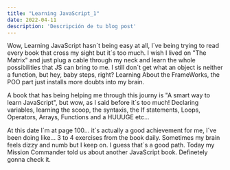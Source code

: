 ```yaml
---
title: "Learning JavaScript_1"
date: 2022-04-11
description: 'Descripción de tu blog post'
---
```


Wow, Learning JavaScript hasn´t being easy at all, I´ve being trying to read every book that cross my sight but it´s too much.
I wish I lived on "The Matrix" and just plug a cable through my neck and learn the whole possibilities that JS can bring to me.
I still don´t get what an object is neither a function, but hey, baby steps, right?
Learning About the FrameWorks, the POO part just installs more doubts into my brain. 

A book that has being helping me through this journy is "A smart way to learn JavaScript", but wow, as I said before it´s too much!
Declaring variables, learning the scoop, the syntaxis, the If statements, Loops, Operators, Arrays, Functions and a HUUUGE etc...

 
At this date I´m at page 100... it´s actually a good achievement for me, I´ve been doing like... 3 to 4 exercises from the book daily.
Sometimes my brain feels dizzy and numb but I keep on. I guess that´s a good path. 
Today my Mission Commander told us about another JavaScript book. Definetely gonna check it. 
